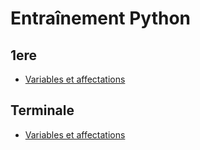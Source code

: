# Entraînement Python

## 1ere
* [Variables et affectations](./1ere/)

## Terminale
* [Variables et affectations](./terminale/)
